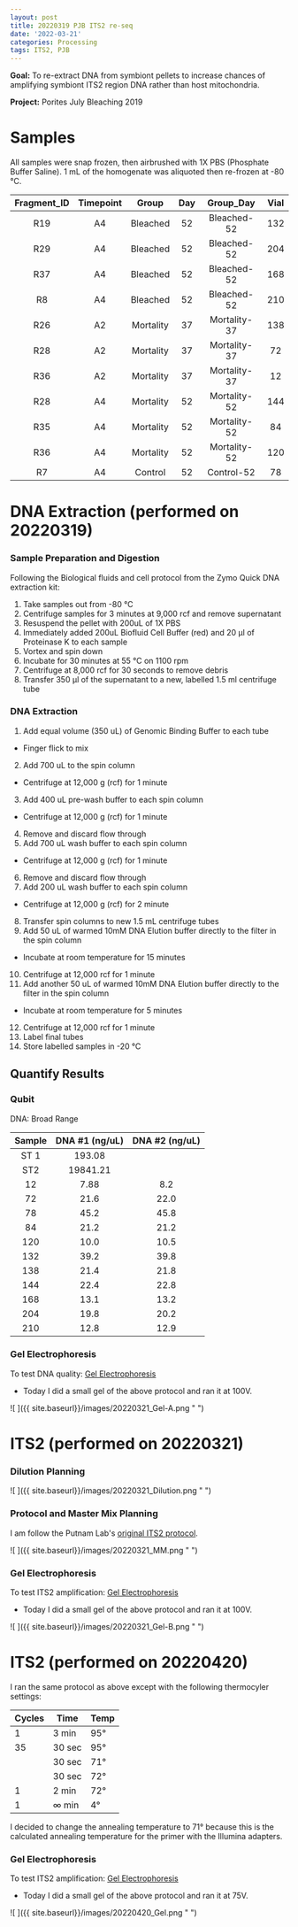 ```yaml
---
layout: post
title: 20220319 PJB ITS2 re-seq
date: '2022-03-21'
categories: Processing
tags: ITS2, PJB
---
```


**Goal:** To re-extract DNA from symbiont pellets to increase chances of amplifying symbiont ITS2 region DNA rather than host mitochondria.

**Project:** Porites July Bleaching 2019

# Samples

All samples were snap frozen, then airbrushed with 1X PBS (Phosphate Buffer Saline). 1 mL of the homogenate was aliquoted then re-frozen at -80 &deg;C.

| Fragment_ID | Timepoint |   Group   | Day |   Group_Day  | Vial |
|:-----------:|:---------:|:---------:|:---:|:------------:|:----:|
|     R19     |     A4    |  Bleached |  52 |  Bleached-52 |  132 |
|     R29     |     A4    |  Bleached |  52 |  Bleached-52 |  204 |
|     R37     |     A4    |  Bleached |  52 |  Bleached-52 |  168 |
|      R8     |     A4    |  Bleached |  52 |  Bleached-52 |  210 |
|     R26     |     A2    | Mortality |  37 | Mortality-37 |  138 |
|     R28     |     A2    | Mortality |  37 | Mortality-37 |  72  |
|     R36     |     A2    | Mortality |  37 | Mortality-37 |  12  |
|     R28     |     A4    | Mortality |  52 | Mortality-52 |  144 |
|     R35     |     A4    | Mortality |  52 | Mortality-52 |  84  |
|     R36     |     A4    | Mortality |  52 | Mortality-52 |  120 |
|      R7     |     A4    |  Control  |  52 |  Control-52  |  78  |

# DNA Extraction (performed on 20220319)

### Sample Preparation and Digestion

Following the Biological fluids and cell protocol from the Zymo Quick DNA extraction kit:

1. Take samples out from -80 &deg;C
2. Centrifuge samples for 3 minutes at 9,000 rcf and remove supernatant
3. Resuspend the pellet with 200uL of 1X PBS
4. Immediately added 200uL Biofluid Cell Buffer (red) and 20 μl of Proteinase K to each sample
5. Vortex and spin down
6. Incubate for 30 minutes at 55 &deg;C on 1100 rpm
7. Centrifuge at 8,000 rcf for 30 seconds to remove debris
8. Transfer 350 μl of the supernatant to a new, labelled 1.5 ml centrifuge tube

### DNA Extraction
1. Add equal volume (350 uL) of Genomic Binding Buffer to each tube
  * Finger flick to mix
2. Add 700 uL to the spin column
  * Centrifuge at 12,000 g (rcf) for 1 minute
3. Add 400 uL pre-wash buffer to each spin column
  * Centrifuge at 12,000 g (rcf) for 1 minute
4. Remove and discard flow through
5. Add 700 uL wash buffer to each spin column
  * Centrifuge at 12,000 g (rcf) for 1 minute
6. Remove and discard flow through
7. Add 200 uL wash buffer to each spin column
  * Centrifuge at 12,000 g (rcf) for 2 minute
8. Transfer spin columns to new 1.5 mL centrifuge tubes
9. Add 50 uL of warmed 10mM DNA Elution buffer  directly to the filter in the spin column
  * Incubate at room temperature for 15 minutes
10. Centrifuge at 12,000 rcf for 1 minute
11. Add another 50 uL of warmed 10mM DNA Elution buffer directly to the filter in the spin column
  * Incubate at room temperature for 5 minutes
12. Centrifuge at 12,000 rcf for 1 minute
13. Label final tubes
14. Store labelled samples in -20 &deg;C

## Quantify Results

### Qubit

DNA: Broad Range

| Sample | DNA #1 (ng/uL) | DNA #2 (ng/uL) |
|:------:|:--------------:|:--------------:|
|  ST 1  |     193.08     |                |
|   ST2  |    19841.21    |                |
|   12   |      7.88      |       8.2      |
|   72   |      21.6      |      22.0      |
|   78   |      45.2      |      45.8      |
|   84   |      21.2      |      21.2      |
|   120  |      10.0      |      10.5      |
|   132  |      39.2      |      39.8      |
|   138  |      21.4      |      21.8      |
|   144  |      22.4      |      22.8      |
|   168  |      13.1      |      13.2      |
|   204  |      19.8      |      20.2      |
|   210  |      12.8      |      12.9      |

### Gel Electrophoresis
To test DNA quality: [Gel Electrophoresis](https://github.com/emmastrand/EmmaStrand_Notebook/blob/master/_posts/2019-07-16-Gel-Electrophoresis-Protocol.md)

- Today I did a small gel of the above protocol and ran it at 100V.

![ ]({{ site.baseurl}}/images/20220321_Gel-A.png " ")

# ITS2 (performed on 20220321)

### Dilution Planning

![ ]({{ site.baseurl}}/images/20220321_Dilution.png " ")

### Protocol and Master Mix Planning

I am follow the Putnam Lab's [original ITS2 protocol](https://github.com/emmastrand/EmmaStrand_Notebook/blob/master/_posts/2020-01-31-ITS2-Sequencing-Protocol.md).

![ ]({{ site.baseurl}}/images/20220321_MM.png " ")

### Gel Electrophoresis

To test ITS2 amplification: [Gel Electrophoresis](https://github.com/emmastrand/EmmaStrand_Notebook/blob/master/_posts/2019-07-16-Gel-Electrophoresis-Protocol.md)

- Today I did a small gel of the above protocol and ran it at 100V.

![ ]({{ site.baseurl}}/images/20220321_Gel-B.png " ")

# ITS2 (performed on 20220420)

I ran the same protocol as above except with the following thermocyler settings:

| Cycles | Time   | Temp |
|--------|--------|------|
| 1      | 3 min  | 95°  |
| 35     | 30 sec | 95°  |
|        | 30 sec | 71°  |
|        | 30 sec | 72°  |
| 1      | 2 min  | 72°  |
| 1      | ∞ min  | 4°   |s

I decided to change the annealing temperature to 71° because this is the calculated annealing temperature for the primer with the Illumina adapters.


### Gel Electrophoresis

To test ITS2 amplification: [Gel Electrophoresis](https://github.com/emmastrand/EmmaStrand_Notebook/blob/master/_posts/2019-07-16-Gel-Electrophoresis-Protocol.md)

- Today I did a small gel of the above protocol and ran it at 75V.

![ ]({{ site.baseurl}}/images/20220420_Gel.png " ")
